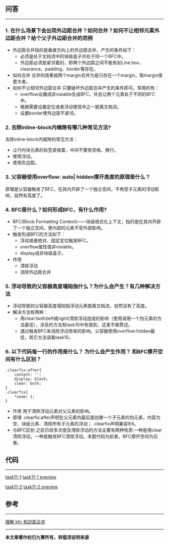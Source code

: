 ## 问答

---
### 1. 在什么场景下会出现外边距合并？如何合并？如何不让相邻元素外边距合并？给个父子外边距合并的范例
* 外边距合并指的是垂直方向上的外边距合并，产生的条件如下：
    * 必须是处于文档流中的块级盒子并处于同一个BFC中。
    * 外边距必须是紧邻着的，即两个外边距之间不能有如Line box、clearance、padding、border等存在。
* 如何合并
合并的效果就两个margin合并为是只存在一个margin，取margin值更大者。
* 如何不让相邻外边距合并
只要破坏外边距合并产生的条件即可。常用的有：
    * overflow设置成非visiable生成BFC，并且让两个元素处于不同的BFC中。
    * 根据需要设置定位或者浮动使其中之一脱离文档流。
    * 设置border使外边距不紧邻。

### 2. 去除inline-block内缝隙有哪几种常见方法?
去除inline-block内缝隙的常见方法：
  * 让行内块元素的标签紧挨着，中间不要有空格、换行。
  * 使用浮动。
  * 使用负边距。


### 3. 父容器使用overflow: auto| hidden撑开高度的原理是什么？
原理是父容器触发了BFC，在其内开辟了一个独立空间，不再受子元素的浮动影响，自然有高度了。

### 4. BFC是什么？如何形成BFC，有什么作用?
* BFC(Block Formatting Context)——块级格式化上下文，指的是在其内开辟了一个独立空间，使内部的元素不受外部影响。
* 触发形成BFC的方法如下：
  * 浮动或者绝对、固定定位触发BFC。
  * overflow属性值非visiable。
  * display成非块级盒子。
* 作用
  * 清除浮动
  * 消除外边距合并

### 5. 浮动导致的父容器高度塌陷指什么？为什么会产生？有几种解决方法
* 浮动导致的父容器高度塌陷指浮动元素脱离文档流，自然没有了高度。
* 解决方法有两种：
    * 用clear:both(left或right)清除浮动造成的影响（使用调用一个伪元素的方法最佳），涉及的方法有task10中有提到，这里不做赘述。
    * 通过触发BFC来消除浮动带来的影响。父容器使用overflow:hidden最佳，其它方法请看task10。
### 6. 以下代码每一行的作用是什么？ 为什么会产生作用？ 和BFC撑开空间有什么区别？
```
.clearfix:after{
    content: '';
    display: block;
    clear: both;
}
.clearfix{
    *zoom: 1;
}
```
* 作用
用于清除浮动元素对父元素的影响。
* 原理
.clearfix:after声明在父元素内最后面创建一个子元素的伪元素，内容为空、块级元素、清除所有子元素的浮动；
.clearfix声明兼容IE6。
* 与BFC区别
之前已经多次提及清除浮动的方法主要有两种性质:一种是用clear清除浮动，一种是触发BFC清除浮动。本题代码为前者，BFC撑开空间为后者。

## 代码

---
[task11-1](https://github.com/jirengu-inc/jrg-renwu7/blob/master/members/%E8%B5%96%E9%9C%84/task-11/task11-1.html)
[task11-1 preview](http://book.jirengu.com/jirengu-inc/jrg-renwu7/members/%E8%B5%96%E9%9C%84/task-11/task11-1.html)

[task11-2](https://github.com/jirengu-inc/jrg-renwu7/blob/master/members/%E8%B5%96%E9%9C%84/task-11/task11-2.html)
[task11-2 preview](http://book.jirengu.com/jirengu-inc/jrg-renwu7/members/%E8%B5%96%E9%9C%84/task-11/task11-2.html)

## 参考

---
[理解 bfc 和边距合并](http://www.w3cplus.com/css/understanding-bfc-and-margin-collapse.html)


---
**本文章著作权归九霄所有，转载须说明来源**

